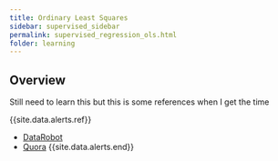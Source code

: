 ```yaml
---
title: Ordinary Least Squares
sidebar: supervised_sidebar
permalink: supervised_regression_ols.html
folder: learning
---
```


## Overview
Still need to learn this but this is some references when I get the time

{{site.data.alerts.ref}}
- [DataRobot](https://blog.datarobot.com/ordinary-least-squares-in-python)
- [Quora](https://www.quora.com/What-is-the-difference-between-linear-regression-and-least-squares)
{{site.data.alerts.end}}